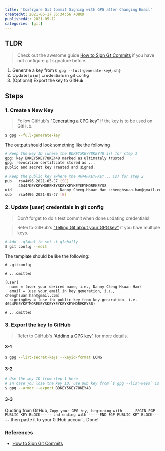 ```yaml
---
title: 'Configure Git Commit Signing with GPG after Changing Email'
createdAt: 2021-05-17 16:34:56 +0800
publishedAt: 2021-05-17
categories: [git]
---
```


## TLDR

> Check out the awesome guide [How to Sign Git Commits](https://merikan.com/2019/05/how-to-sign-git-commits/) if you have not configure git signature before.

1. Generate a key from `$ gpg --full-generate-key{:sh}`
2. Update [user] credentials in git config
3. (Optional) Export the key to GitHub

## Steps

### 1. Create a New Key

> Follow GitHub's ["Generating a GPG key"](https://docs.github.com/en/github/authenticating-to-github/generating-a-new-gpg-key#generating-a-gpg-key) if the key is to be used on GitHub.

```sh
$ gpg --full-generate-key
```

The output should look something like the following:

```sh
# Keep the key ID (where the BDKEY5KEY78KEY48 is) for step 3
gpg: key BDKEY5KEY78KEY48 marked as ultimately trusted
gpg: revocation certificate stored as ...
public and secret key created and signed.

# Keep the public key (where the 4044FKEYFKEY... is) for step 2
pub   rsa4096 2021-05-17 [SC]
      4044FKEYKEYMOREKEYSKEYKEYKEYKEYMOREKEYS8
uid                      Danny Cheng-Hsuan Han <chenghsuan.han@gmail.com>
sub   rsa4096 2021-05-17 [E]
```

### 2. Update [user] credentials in git config

> Don't forget to do a test commit when done updating credentials!

> Refer to GitHub's ["Telling Git about your GPG key"](https://docs.github.com/en/github/authenticating-to-github/telling-git-about-your-signing-key#telling-git-about-your-gpg-key) if you have multiple keys.

```sh
# Add --global to set it globally
$ git config --edit
```

The template should be like the following:

```
# .gitconfig

# ...omitted

[user]
  name = (user your desired name, i.e., Danny Cheng-Hsuan Han)
  email = (use your email in key generation, i.e., chenghsuan.han@gmail.com)
  signingKey = (use the public key from key generation, i.e., 4044FKEYKEYMOREKEYSKEYKEYKEYKEYMOREKEYS8)

# ...omitted
```

### 3. Export the key to GitHub

> Refer to GitHub's ["Adding a GPG key"](https://docs.github.com/en/github/authenticating-to-github/adding-a-new-gpg-key-to-your-github-account#adding-a-gpg-key) for more details.

#### 3-1

```sh
$ gpg --list-secret-keys --keyid-format LONG
```

#### 3-2

```sh
# Use the key ID from step 1 here
# In case you lose the key ID, use pub key from `$ gpg --list-keys` is ok too
$ gpg --armor --export BDKEY5KEY78KEY48
```

#### 3-3

Quoting from GitHub, `Copy your GPG key, beginning with -----BEGIN PGP PUBLIC KEY BLOCK----- and ending with -----END PGP PUBLIC KEY BLOCK-----` then paste it to your GitHub account. Done!

### References

- [How to Sign Git Commits](https://merikan.com/2019/05/how-to-sign-git-commits/)
